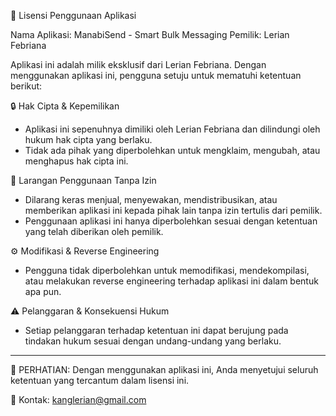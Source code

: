 📜 Lisensi Penggunaan Aplikasi

Nama Aplikasi: ManabiSend - Smart Bulk Messaging
Pemilik: Lerian Febriana  

Aplikasi ini adalah milik eksklusif dari Lerian Febriana. Dengan menggunakan aplikasi ini, pengguna setuju untuk mematuhi ketentuan berikut:

🔒 Hak Cipta & Kepemilikan
- Aplikasi ini sepenuhnya dimiliki oleh Lerian Febriana dan dilindungi oleh hukum hak cipta yang berlaku.  
- Tidak ada pihak yang diperbolehkan untuk mengklaim, mengubah, atau menghapus hak cipta ini.  

🚫 Larangan Penggunaan Tanpa Izin
- Dilarang keras menjual, menyewakan, mendistribusikan, atau memberikan aplikasi ini kepada pihak lain tanpa izin tertulis dari pemilik.  
- Penggunaan aplikasi ini hanya diperbolehkan sesuai dengan ketentuan yang telah diberikan oleh pemilik.  

⚙️ Modifikasi & Reverse Engineering
- Pengguna tidak diperbolehkan untuk memodifikasi, mendekompilasi, atau melakukan reverse engineering terhadap aplikasi ini dalam bentuk apa pun.  

⚠️ Pelanggaran & Konsekuensi Hukum
- Setiap pelanggaran terhadap ketentuan ini dapat berujung pada tindakan hukum sesuai dengan undang-undang yang berlaku.  

---

📌 PERHATIAN: Dengan menggunakan aplikasi ini, Anda menyetujui seluruh ketentuan yang tercantum dalam lisensi ini.  

📧 Kontak: kanglerian@gmail.com